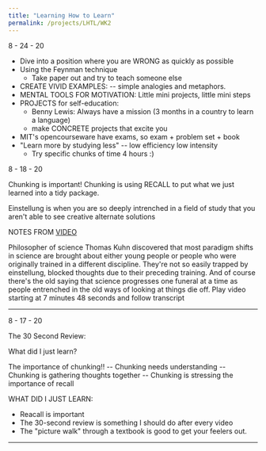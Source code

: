 ```yaml
---
title: "Learning How to Learn"
permalink: /projects/LHTL/WK2
---
```


8 - 24 - 20

* Dive into a position where you are WRONG as quickly as possible
* Using the Feynman technique
  * Take paper out and try to teach someone else 
* CREATE VIVID EXAMPLES: -- simple analogies and metaphors. 
* MENTAL TOOLS FOR MOTIVATION: Little mini projects, little mini steps
* PROJECTS for self-education:
  * Benny Lewis: Always have a mission (3 months in a country to learn a language)
  * make CONCRETE projects that excite you
* MIT's opencourseware have exams, so exam + problem set + book 
* "Learn more by studying less" -- low efficiency low intensity
  * Try specific chunks of time 4 hours :) 


8 - 18 - 20

Chunking is important!
Chunking is using RECALL to put what we just learned into a tidy package.

Einstellung is when you are so deeply intrenched in a field of study that you aren't able to see creative alternate solutions

NOTES FROM [VIDEO](https://www.coursera.org/learn/learning-how-to-learn/lecture/1MpwV/overlearning-choking-einstellung-and-interleaving)

Philosopher of science Thomas Kuhn discovered that most paradigm shifts in science are brought about either young people or people who were originally trained in a different discipline. They're not so easily trapped by einstellung, blocked thoughts due to their preceding training. And of course there's the old saying that science progresses one funeral at a time as people entrenched in the old ways of looking at things die off.
Play video starting at 7 minutes 48 seconds and follow transcript

---

8 - 17 - 20

The 30 Second Review:

What did I just learn?

The importance of chunking!!
-- Chunking needs understanding
-- Chunking is gathering thoughts together
-- Chunking is stressing the importance of recall

WHAT DID I JUST LEARN:

- Reacall is important
- The 30-second review is something I should do after every video
- The "picture walk" through a textbook is good to get your feelers out.

---
